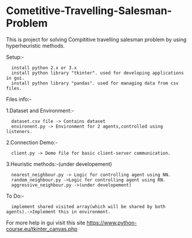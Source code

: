# Cometitive-Travelling-Salesman-Problem

This is project for solving Compititive travelling salesman problem by using hyperheuristic methods.


Setup:-

      install python 2.x or 3.x
      install python library "tkinter". used for developing applications in gui.
      install python library "pandas". used for managing data from csv files.

Files info:-

1.Dataset and Environment:-

      dataset.csv file -> Contains dataset
      environent.py -> Environment for 2 agents,controlled using listeners.

2.Connection Demo:-
      
      client.py -> Demo file for basic client-server communication.
      
3.Heuristic methods:-(under developement)
      
      nearest_neighbour.py -> Logic for controlling agent using NN.
      random_neighbour.py ->Logic for controlling agent using RN.
      aggressive_neighbour.py ->(under developement)
      

To Do:-
      
      implement shared visited array(which will be shared by both agents).->Implement this in environment.
      



      
For more help in gui visit this site https://www.python-course.eu/tkinter_canvas.php
